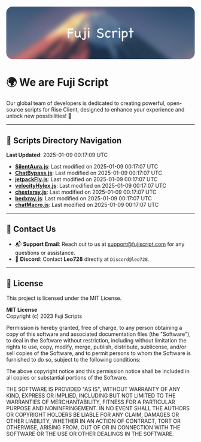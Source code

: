 ![Banner](.github/b.webp)

# 🌍 **We are Fuji Script**

Our global team of developers is dedicated to creating powerful, open-source scripts for Rise Client, designed to enhance your experience and unlock new possibilities! 🌟

---
<!-- SCRIPTS_NAVIGATION_START -->
## 📂 **Scripts Directory Navigation**

**Last Updated**: 2025-01-09 00:17:09 UTC

- **[SilentAura.js](scripts/SilentAura.js)**: Last modified on 2025-01-09 00:17:07 UTC
- **[ChatBypass.js](scripts/ChatBypass.js)**: Last modified on 2025-01-09 00:17:07 UTC
- **[jetpackFly.js](scripts/jetpackFly.js)**: Last modified on 2025-01-09 00:17:07 UTC
- **[velocityHylex.js](scripts/velocityHylex.js)**: Last modified on 2025-01-09 00:17:07 UTC
- **[chestxray.js](scripts/chestxray.js)**: Last modified on 2025-01-09 00:17:07 UTC
- **[bedxray.js](scripts/bedxray.js)**: Last modified on 2025-01-09 00:17:07 UTC
- **[chatMacro.js](scripts/chatMacro.js)**: Last modified on 2025-01-09 00:17:07 UTC

<!-- SCRIPTS_NAVIGATION_END -->

---

## 💬 **Contact Us**  
- 📬 **Support Email**: Reach out to us at [support@fujiscript.com](mailto:support@fujiscript.com) for any questions or assistance.  
- 💬 **Discord**: Contact **Leo728** directly at `Discord@leo728`.

---

## 📜 **License**

This project is licensed under the MIT License.  

**MIT License**  
Copyright (c) 2023 Fuji Scripts  

Permission is hereby granted, free of charge, to any person obtaining a copy of this software and associated documentation files (the "Software"), to deal in the Software without restriction, including without limitation the rights to use, copy, modify, merge, publish, distribute, sublicense, and/or sell copies of the Software, and to permit persons to whom the Software is furnished to do so, subject to the following conditions:  

The above copyright notice and this permission notice shall be included in all copies or substantial portions of the Software.  

THE SOFTWARE IS PROVIDED "AS IS", WITHOUT WARRANTY OF ANY KIND, EXPRESS OR IMPLIED, INCLUDING BUT NOT LIMITED TO THE WARRANTIES OF MERCHANTABILITY, FITNESS FOR A PARTICULAR PURPOSE AND NONINFRINGEMENT. IN NO EVENT SHALL THE AUTHORS OR COPYRIGHT HOLDERS BE LIABLE FOR ANY CLAIM, DAMAGES OR OTHER LIABILITY, WHETHER IN AN ACTION OF CONTRACT, TORT OR OTHERWISE, ARISING FROM, OUT OF OR IN CONNECTION WITH THE SOFTWARE OR THE USE OR OTHER DEALINGS IN THE SOFTWARE.  
